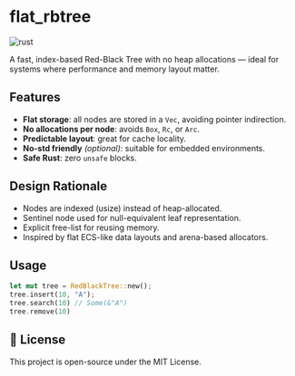 # flat_rbtree

![rust](https://img.shields.io/badge/Rust-000000?style=for-the-badge&logo=rust&logoColor=white)

A fast, index-based Red-Black Tree with no heap allocations — ideal for systems where performance and memory layout matter.

## Features

- **Flat storage**: all nodes are stored in a `Vec`, avoiding pointer indirection.
- **No allocations per node**: avoids `Box`, `Rc`, or `Arc`.
- **Predictable layout**: great for cache locality.
- **No-std friendly** *(optional)*: suitable for embedded environments.
- **Safe Rust**: zero `unsafe` blocks.

## Design Rationale

- Nodes are indexed (usize) instead of heap-allocated.
- Sentinel node used for null-equivalent leaf representation.
- Explicit free-list for reusing memory.
- Inspired by flat ECS-like data layouts and arena-based allocators.

## Usage

```rust
let mut tree = RedBlackTree::new();
tree.insert(10, "A");
tree.search(10) // Some(&"A")
tree.remove(10)
```

## 📝 License

This project is open-source under the MIT License.
